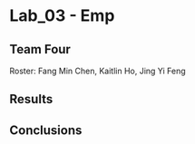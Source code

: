 # Lab_03 - Emp

## Team Four 
Roster: Fang Min Chen, Kaitlin Ho, Jing Yi Feng

## Results

## Conclusions
